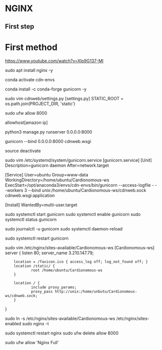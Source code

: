 <div>
  
<h1>NGINX</h1>
<h2>First step</h2>

<link rel="stylesheet" type="text/css" href="https://www.youtube.com/watch?v=VDVNgivbvYk">

<h1>First method</h1>


https://www.youtube.com/watch?v=Xlp9G137-MI

sudo apt install nginx -y

conda activate cdn-envs

conda install -c conda-forge gunicorn -y

sudo vim cdnweb/settings.py
[settings.py]
STATIC_ROOT = os.path.join(PROJECT_DIR, 'static')

sudo ufw allow 8000

allowhost[amazon ip]

python3 manage.py runserver 0.0.0.0:8000

gunicorn --bind 0.0.0.0:8000 cdnweb.wsgi

source deactivate

sudo vim /etc/systemd/system/gunicorn.service
[gunicorn.service]
[Unit]
Description=gunicorn daemon
After=network.target

[Service]
User=ubuntu
Group=www-data
WorkingDirectory=/home/ubuntu/Cardionomous-ws
ExecStart=/opt/anaconda3/envs/cdn-envs/bin/gunicorn --access-logfile -  --workers 3 --bind unix:/home/ubuntu/Cardionomous-ws/cdnweb.sock cdnweb.wsgi:application

[Install]
WantedBy=multi-user.target

sudo systemctl start gunicorn
sudo systemctl enable gunicorn
sudo systemctl status gunicorn

sudo journalctl -u gunicorn
sudo systemctl daemon-reload

sudo systemctl restart gunicorn


sudo vim /etc/nginx/sites-available/Cardionomous-ws
[Cardionomous-ws]
server {
        listen 80;
        server_name 3.210.147.79;

        location = /favicon.ico { access_log off; log_not_found off; }
        location /static/ {
                root /home/ubuntu/Cardionomous-ws
        }

        location / {
                include proxy_params;
                proxy_pass http://unix:/home/unbutu/Cardionomous-ws/cdnweb.sock;
        }
}


sudo ln -s /etc/nginx/sites-available/Cardionomous-ws /etc/nginx/sites-enabled
sudo nginx -t

sudo systemctl restart nginx
sudo ufw delete allow 8000

sudo ufw allow 'Nginx Full'


</div>